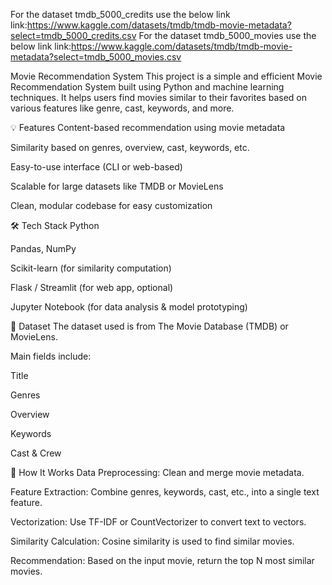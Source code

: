 For the dataset tmdb_5000_credits use the below link
link:https://www.kaggle.com/datasets/tmdb/tmdb-movie-metadata?select=tmdb_5000_credits.csv
For the dataset tmdb_5000_movies use the below link
link:https://www.kaggle.com/datasets/tmdb/tmdb-movie-metadata?select=tmdb_5000_movies.csv


Movie Recommendation System
This project is a simple and efficient Movie Recommendation System built using Python and machine learning techniques. It helps users find movies similar to their favorites based on various features like genre, cast, keywords, and more.

💡 Features
Content-based recommendation using movie metadata

Similarity based on genres, overview, cast, keywords, etc.

Easy-to-use interface (CLI or web-based)

Scalable for large datasets like TMDB or MovieLens

Clean, modular codebase for easy customization

🛠️ Tech Stack
Python

Pandas, NumPy

Scikit-learn (for similarity computation)

Flask / Streamlit (for web app, optional)

Jupyter Notebook (for data analysis & model prototyping)

📂 Dataset
The dataset used is from The Movie Database (TMDB) or MovieLens.

Main fields include:

Title

Genres

Overview

Keywords

Cast & Crew

🚀 How It Works
Data Preprocessing: Clean and merge movie metadata.

Feature Extraction: Combine genres, keywords, cast, etc., into a single text feature.

Vectorization: Use TF-IDF or CountVectorizer to convert text to vectors.

Similarity Calculation: Cosine similarity is used to find similar movies.

Recommendation: Based on the input movie, return the top N most similar movies.
